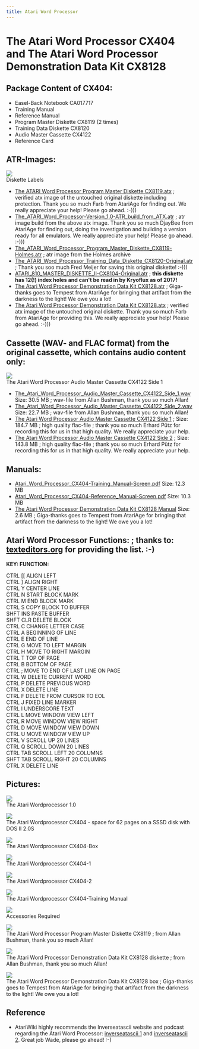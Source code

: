 ```yaml
---
title: Atari Word Processor
---
```

# The Atari Word Processor CX404 and The Atari Word Processor Demonstration Data Kit CX8128  
## Package Content of CX404:  
- Easel-Back Notebook CA017717  
- Training Manual  
- Reference Manual  
- Program Master Diskette CX8119 (2 times)  
- Training Data Diskette CX8120  
- Audio Master Cassette CX4122  
- Reference Card  
  
## ATR-Images:  
![](attachments/Diskette+Labels.jpg)  
Diskette Labels  
- [The ATARI Word Processor Program Master Diskette CX8119.atx](attachments/The_ATARI_Word_Processor_Program_Master_Diskette_CX8119.atx) ; verified atx image of the untouched original diskette including protection. Thank you so much Farb from AtariAge for finding out. We really appreciate your help! Please go ahead. :-)))  
- [The_ATARI_Word_Processor-Version_1.0-ATR_build_from_ATX.atr](attachments/The_ATARI_Word_Processor-Version_1.0-ATR_build_from_ATX.atr) ; atr image build from the above atx image. Thank you so much DjayBee from AtariAge for finding out, doing the investigation and building a version ready for all emulators. We really appreciate your help! Please go ahead. :-)))  
- [The_ATARI_Word_Processor_Program_Master_Diskette_CX8119-Holmes.atr](attachments/The_ATARI_Word_Processor_Program_Master_Diskette_CX8119-Holmes.atr) ; atr image from the Holmes archive  
- [The_ATARI_Word_Processor_Training_Data_Diskette_CX8120-Original.atr](attachments/The_ATARI_Word_Processor_Training_Data_Diskette_CX8120-Original.atr) ; Thank you soo much Fred Meijer for saving this original diskette! :-)))  
- [ATARI_810_MASTER_DISKETTE_II-CX8104-Original.atr](attachments/ATARI_810_MASTER_DISKETTE_II-CX8104-Original.atr) ; __this diskette has 12(!) index holes and can't be read in by Kryoflux as of 2017!__  
- [The Atari Word Processor Demonstration Data Kit CX8128.atr](attachments/Atari_Word_Processor_Demonstration_Data_CX8128.atr) ; Giga-thanks goes to Tempest from AtariAge for bringing that artifact from the darkness to the light! We owe you a lot!  
- [The Atari Word Processor Demonstration Data Kit CX8128.atx](attachments/Atari_Word_Processor_Demonstration_Data_Kit_1981AtariUS.atx) ; verified atx image of the untouched original diskette. Thank you so much Farb from AtariAge for providing this. We really appreciate your help! Please go ahead. :-)))  
  
## Cassette (WAV- and FLAC format) from the original cassette, which contains audio content only:  
![](attachments/The+Atari+Word+Processor+Audio+Master+Cassette+CX4122+Side+1.jpg)  
The Atari Word Processor Audio Master Cassette CX4122 Side 1  
- [The_Atari_Word_Processor_Audio_Master_Cassette_CX4122_Side_1.wav](attachments/The_Atari_Word_Processor_Audio_Master_Cassette_CX4122_Side_1.wav) Size: 30.5 MB ; wav-file from Allan Bushman, thank you so much Allan!  
- [The_Atari_Word_Processor_Audio_Master_Cassette_CX4122_Side_2.wav](attachments/The_Atari_Word_Processor_Audio_Master_Cassette_CX4122_Side_2.wav) Size: 22.7 MB ; wav-file from Allan Bushman, thank you so much Allan!  
- [The Atari Word Processor Audio Master Cassette CX4122 Side 1](http://data.atariwiki.org/FLAC/AWP/The_Atari_Word_Processor_Audio_Master_Cassette_CX4122-Side_1-Lesson_1.flac) ; Size: 184.7 MB ; high quality flac-file ; thank you so much Erhard Pütz for recording this for us in that high quality. We really appreciate your help.  
- [The Atari Word Processor Audio Master Cassette CX4122 Side 2](http://data.atariwiki.org/FLAC/AWP/The_Atari_Word_Processor_Audio_Master_Cassette_CX4122-Side_2-Lesson_2.flac) ; Size: 143.8 MB ; high quality flac-file ; thank you so much Erhard Pütz for recording this for us in that high quality. We really appreciate your help.  
  
## Manuals:  
- [Atari_Word_Processor_CX404-Training_Manual-Screen.pdf](attachments/Atari_Word_Processor_CX404-Training_Manual-Screen.pdf) Size: 12.3 MB  
- [Atari_Word_Processor_CX404-Reference_Manual-Screen.pdf](attachments/Atari_Word_Processor_CX404-Reference_Manual-Screen.pdf) Size: 10.3 MB  
- [The Atari Word Processor Demonstration Data Kit CX8128 Manual](attachments/The_Atari_Word_Processor_Demonstration_Data_Kit_CX8128_Manual.pdf) Size: 2.6 MB ; Giga-thanks goes to Tempest from AtariAge for bringing that artifact from the darkness to the light! We owe you a lot!  
  
## Atari Word Processor Functions: ; thanks to: [texteditors.org](http://www.texteditors.org/cgi-bin/wiki.pl?Atari_Word_Processor) for providing the list. :-)  
  
__KEY: 	 FUNCTION:__  
  
CTRL [[  ALIGN LEFT  
CTRL ] 	 ALIGN RIGHT  
CTRL Y 	 CENTER LINE  
CTRL N 	 START BLOCK MARK  
CTRL M 	 END BLOCK MARK  
CTRL S 	 COPY BLOCK TO BUFFER  
SHFT INS PASTE BUFFER  
SHFT CLR DELETE BLOCK  
CTRL C 	 CHANGE LETTER CASE  
CTRL A 	 BEGINNING OF LINE  
CTRL E 	 END OF LINE  
CTRL G 	 MOVE TO LEFT MARGIN  
CTRL H 	 MOVE TO RIGHT MARGIN  
CTRL T 	 TOP OF PAGE  
CTRL B 	 BOTTOM OF PAGE  
CTRL ; 	 MOVE TO END OF LAST LINE ON PAGE  
CTRL W 	 DELETE CURRENT WORD  
CTRL P 	 DELETE PREVIOUS WORD  
CTRL X 	 DELETE LINE  
CTRL F 	 DELETE FROM CURSOR TO EOL  
CTRL J 	 FIXED LINE MARKER  
CTRL I 	 UNDERSCORE TEXT  
CTRL L 	 MOVE WINDOW VIEW LEFT  
CTRL R 	 MOVE WINDOW VIEW RIGHT  
CTRL D 	 MOVE WINDOW VIEW DOWN  
CTRL U 	 MOVE WINDOW VIEW UP  
CTRL V 	 SCROLL UP 20 LINES  
CTRL Q 	 SCROLL DOWN 20 LINES  
CTRL TAB SCROLL LEFT 20 COLUMNS  
SHFT TAB SCROLL RIGHT 20 COLUMNS  
CTRL X 	 DELETE LINE  
  
## Pictures:  
![](attachments/The+Atari+Wordprocessor+1.0.jpg)  
The Atari Wordprocessor 1.0  
  
![](attachments/The_AtariWriter_Wordprocessor_CX404-62+pages.jpg)  
The Atari Wordprocessor CX404 - space for 62 pages on a SSSD disk with DOS II 2.0S  
  
![](attachments/Atari+Word+Processor-Box-CX404.jpg)  
The Atari Wordprocessor CX404-Box  
  
![](attachments/AtariWriter+Wordprocessor+CX404-4.jpg)  
The Atari Wordprocessor CX404-1  
  
![](attachments/AtariWriter+Wordprocessor+CX404-5.jpg)  
The Atari Wordprocessor CX404-2  
  
![](attachments/Atari+Word+Processor-Training+Manual.jpg)  
The Atari Wordprocessor CX404-Training Manual  
  
![](attachments/Accessories+Required.jpg)  
Accessories Required  
  
![](attachments/The_Atari_Word_Processor_Program_Master_Diskette_CX8119.jpg)  
The Atari Word Processor Program Master Diskette CX8119 ; from Allan Bushman, thank you so much Allan!  
  
![](attachments/The_Atari_Word_Processor_Demonstration_Data_Kit_CX8128_diskette.jpg)  
The Atari Word Processor Demonstration Data Kit CX8128 diskette ; from Allan Bushman, thank you so much Allan!  
  
![](attachments/The_Atari_Word_Processor_Demonstration_Data_Kit_CX8128_box.jpg)  
The Atari Word Processor Demonstration Data Kit CX8128 box ; Giga-thanks goes to Tempest from AtariAge for bringing that artifact from the darkness to the light! We owe you a lot!  
  
## Reference  
- AtariWiki highly recommends the Inverseatascii website and podcast regarding the Atari Word Processor: [inverseatascii 1](https://inverseatascii.info/2014/09/23/s1e1-atari-word-processor/) and [inverseatascii 2](https://inverseatascii.info/2014/09/23/s1e1-atari-word-processor-2/). Great job Wade, please go ahead! :-)  
